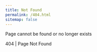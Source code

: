 ```yaml
---
title: Not Found
permalink: /404.html
sitemap: false
---
```


Page cannot be found or no longer exists <br>

404 &#124; Page Not Found

